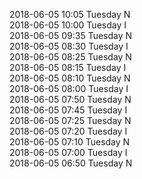 2018-06-05 10:05 Tuesday  N  
2018-06-05 10:00 Tuesday  I  
2018-06-05 09:35 Tuesday  N  
2018-06-05 08:30 Tuesday  I  
2018-06-05 08:25 Tuesday  N  
2018-06-05 08:15 Tuesday  I  
2018-06-05 08:10 Tuesday  N  
2018-06-05 08:00 Tuesday  I  
2018-06-05 07:50 Tuesday  N  
2018-06-05 07:45 Tuesday  I  
2018-06-05 07:25 Tuesday  N  
2018-06-05 07:20 Tuesday  I  
2018-06-05 07:10 Tuesday  N  
2018-06-05 07:00 Tuesday  I  
2018-06-05 06:50 Tuesday  N  
